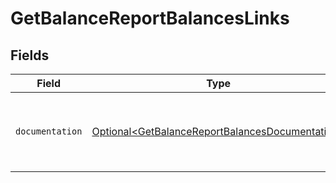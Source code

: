 # GetBalanceReportBalancesLinks


## Fields

| Field                                                                                                            | Type                                                                                                             | Required                                                                                                         | Description                                                                                                      |
| ---------------------------------------------------------------------------------------------------------------- | ---------------------------------------------------------------------------------------------------------------- | ---------------------------------------------------------------------------------------------------------------- | ---------------------------------------------------------------------------------------------------------------- |
| `documentation`                                                                                                  | [Optional\<GetBalanceReportBalancesDocumentation>](../../models/errors/GetBalanceReportBalancesDocumentation.md) | :heavy_minus_sign:                                                                                               | The URL to the generic Mollie API error handling guide.                                                          |
